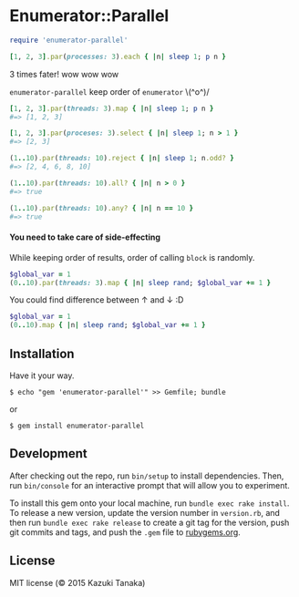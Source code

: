 # Enumerator::Parallel

```ruby
require 'enumerator-parallel'

[1, 2, 3].par(processes: 3).each { |n| sleep 1; p n }
```
3 times fater! wow wow wow

`enumerator-parallel` keep order of `enumerator` \\(^o^)/

```ruby
[1, 2, 3].par(threads: 3).map { |n| sleep 1; p n }
#=> [1, 2, 3]

[1, 2, 3].par(proceses: 3).select { |n| sleep 1; n > 1 }
#=> [2, 3]

(1..10).par(threads: 10).reject { |n| sleep 1; n.odd? }
#=> [2, 4, 6, 8, 10]
```

```ruby
(1..10).par(threads: 10).all? { |n| n > 0 }
#=> true

(1..10).par(threads: 10).any? { |n| n == 10 }
#=> true
```

#### You need to take care of side-effecting
While keeping order of results, order of calling `block` is randomly.



```ruby
$global_var = 1
(0..10).par(threads: 3).map { |n| sleep rand; $global_var += 1 }
```
You could find difference between ↑ and ↓ :D

```ruby
$global_var = 1
(0..10).map { |n| sleep rand; $global_var += 1 }
```

## Installation

Have it your way.

    $ echo "gem 'enumerator-parallel'" >> Gemfile; bundle

or

    $ gem install enumerator-parallel


## Development

After checking out the repo, run `bin/setup` to install dependencies. Then, run `bin/console` for an interactive prompt that will allow you to experiment.

To install this gem onto your local machine, run `bundle exec rake install`. To release a new version, update the version number in `version.rb`, and then run `bundle exec rake release` to create a git tag for the version, push git commits and tags, and push the `.gem` file to [rubygems.org](https://rubygems.org).

## License

MIT license (© 2015 Kazuki Tanaka)
